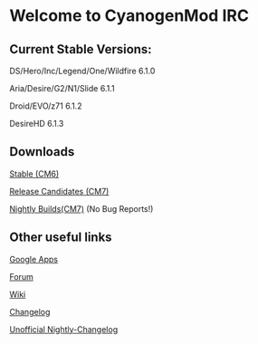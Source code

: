 Welcome to CyanogenMod IRC
===========

Current Stable Versions:
------------------
DS/Hero/Inc/Legend/One/Wildfire 6.1.0

Aria/Desire/G2/N1/Slide 6.1.1

Droid/EVO/z71 6.1.2

DesireHD 6.1.3

Downloads
------------------

[Stable (CM6)](http://mirror.teamdouche.net/?type=stable)

[Release Candidates (CM7)](http://mirror.teamdouche.net/?type=RC)

[Nightly Builds(CM7)](http://mirror.teamdouche.net/?type=nightly) (No Bug Reports!)


Other useful links
------------------
[Google Apps](http://goo-inside.me/gapps/)

[Forum](http://goo.gl/WpNQ)

[Wiki](http://goo.gl/fUQ4)

[Changelog](http://goo.gl/vCoz)

[Unofficial Nightly-Changelog](http://cm-nightlies.appspot.com)
